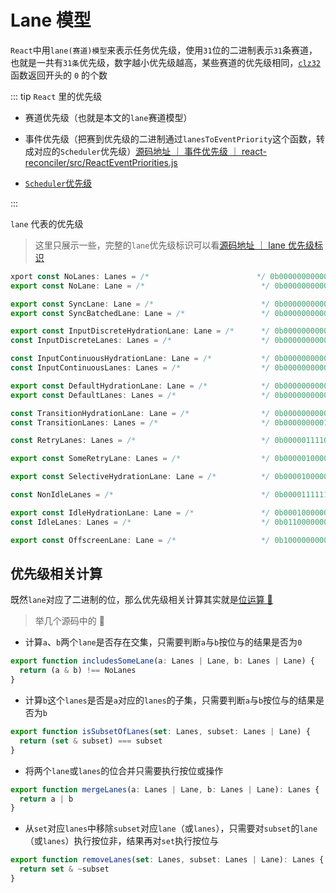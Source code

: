 # Lane 模型

`React`中用`lane(赛道)模型`来表示任务优先级，使用`31`位的二进制表示`31`条赛道，也就是一共有`31条`优先级，数字越小优先级越高，某些赛道的优先级相同，[<u>`clz32`</u>](https://developer.mozilla.org/zh-CN/docs/Web/JavaScript/Reference/Global_Objects/Math/clz32)函数返回开头的 `0` 的个数

::: tip `React` 里的优先级

- 赛道优先级（也就是本文的`lane`赛道模型）

- 事件优先级（把赛到优先级的二进制通过`lanesToEventPriority`这个函数，转成对应的`Scheduler`优先级）[<u>源码地址 ｜ 事件优先级 ｜ react-reconciler/src/ReactEventPriorities.js</u>](https://github.com/azzlzzxz/react-source-code/blob/3d95c43b8967d4dda1ec9a22f0d9ea4999fee8b8/packages/react-reconciler/src/ReactEventPriorities.js)

- [<u>`Scheduler`优先级</u>](/docs/rsource/react/schedule.md)

:::

`lane` 代表的优先级

> 这里只展示一些，完整的`lane`优先级标识可以看[<u>源码地址 ｜ lane 优先级标识</u>](https://github.com/azzlzzxz/react-source-code/blob/main/packages/react-reconciler/src/ReactFiberLane.js)

```js
xport const NoLanes: Lanes = /*                        */ 0b0000000000000000000000000000000;
export const NoLane: Lane = /*                          */ 0b0000000000000000000000000000000;

export const SyncLane: Lane = /*                        */ 0b0000000000000000000000000000001;
export const SyncBatchedLane: Lane = /*                 */ 0b0000000000000000000000000000010;

export const InputDiscreteHydrationLane: Lane = /*      */ 0b0000000000000000000000000000100;
const InputDiscreteLanes: Lanes = /*                    */ 0b0000000000000000000000000011000;

const InputContinuousHydrationLane: Lane = /*           */ 0b0000000000000000000000000100000;
const InputContinuousLanes: Lanes = /*                  */ 0b0000000000000000000000011000000;

export const DefaultHydrationLane: Lane = /*            */ 0b0000000000000000000000100000000;
export const DefaultLanes: Lanes = /*                   */ 0b0000000000000000000111000000000;

const TransitionHydrationLane: Lane = /*                */ 0b0000000000000000001000000000000;
const TransitionLanes: Lanes = /*                       */ 0b0000000001111111110000000000000;

const RetryLanes: Lanes = /*                            */ 0b0000011110000000000000000000000;

export const SomeRetryLane: Lanes = /*                  */ 0b0000010000000000000000000000000;

export const SelectiveHydrationLane: Lane = /*          */ 0b0000100000000000000000000000000;

const NonIdleLanes = /*                                 */ 0b0000111111111111111111111111111;

export const IdleHydrationLane: Lane = /*               */ 0b0001000000000000000000000000000;
const IdleLanes: Lanes = /*                             */ 0b0110000000000000000000000000000;

export const OffscreenLane: Lane = /*                   */ 0b1000000000000000000000000000000;
```

## 优先级相关计算

既然`lane`对应了二进制的位，那么优先级相关计算其实就是[<u>位运算 🚀</u>](/rsource/react/preknowledge.md#位运算符)

> 举几个源码中的 🌰

- 计算`a`、`b`两个`lane`是否存在交集，只需要判断`a`与`b`按位与的结果是否为`0`

```js
export function includesSomeLane(a: Lanes | Lane, b: Lanes | Lane) {
  return (a & b) !== NoLanes
}
```

- 计算`b`这个`lanes`是否是`a`对应的`lanes`的子集，只需要判断`a`与`b`按位与的结果是否为`b`

```js
export function isSubsetOfLanes(set: Lanes, subset: Lanes | Lane) {
  return (set & subset) === subset
}
```

- 将两个`lane`或`lanes`的位合并只需要执行按位或操作

```js
export function mergeLanes(a: Lanes | Lane, b: Lanes | Lane): Lanes {
  return a | b
}
```

- 从`set`对应`lanes`中移除`subset`对应`lane`（或`lanes`），只需要对`subset`的`lane`（或`lanes`）执行按位非，结果再对`set`执行按位与

```js
export function removeLanes(set: Lanes, subset: Lanes | Lane): Lanes {
  return set & ~subset
}
```
